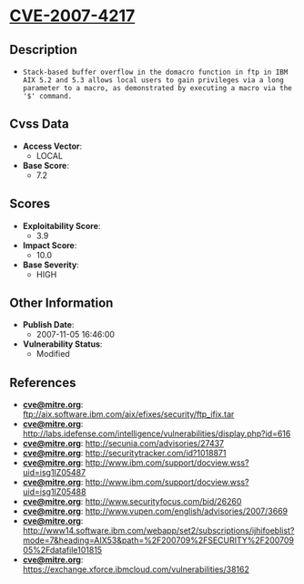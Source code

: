 
# [CVE-2007-4217](ftp://aix.software.ibm.com/aix/efixes/security/ftp_ifix.tar)

## Description

- `Stack-based buffer overflow in the domacro function in ftp in IBM AIX 5.2 and 5.3 allows local users to gain privileges via a long parameter to a macro, as demonstrated by executing a macro via the '$' command.`

## Cvss Data

- **Access Vector**:
  - LOCAL
- **Base Score**:
  - 7.2

## Scores

- **Exploitability Score**:
  - 3.9
- **Impact Score**:
  - 10.0
- **Base Severity**:
  - HIGH

## Other Information

- **Publish Date**:
  - 2007-11-05 16:46:00
- **Vulnerability Status**:
  - Modified

## References

- **cve@mitre.org**: ftp://aix.software.ibm.com/aix/efixes/security/ftp_ifix.tar
- **cve@mitre.org**: http://labs.idefense.com/intelligence/vulnerabilities/display.php?id=616
- **cve@mitre.org**: http://secunia.com/advisories/27437
- **cve@mitre.org**: http://securitytracker.com/id?1018871
- **cve@mitre.org**: http://www.ibm.com/support/docview.wss?uid=isg1IZ05487
- **cve@mitre.org**: http://www.ibm.com/support/docview.wss?uid=isg1IZ05488
- **cve@mitre.org**: http://www.securityfocus.com/bid/26260
- **cve@mitre.org**: http://www.vupen.com/english/advisories/2007/3669
- **cve@mitre.org**: http://www14.software.ibm.com/webapp/set2/subscriptions/ijhifoeblist?mode=7&heading=AIX53&path=%2F200709%2FSECURITY%2F20070905%2Fdatafile101815
- **cve@mitre.org**: https://exchange.xforce.ibmcloud.com/vulnerabilities/38162
